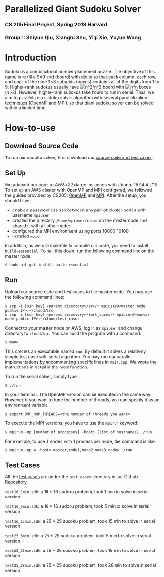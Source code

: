 # Parallelized Giant Sudoku Solver
### CS 205 Final Project, Spring 2018 Harvard 
### Group 1: Shiyun Qiu, Xiangru Shu, Yiqi Xie, Yuyue Wang

# Introduction

Sudoku is a combinatorial number placement puzzle. The objective of this game is to fill a 9×9 grid (board) with digits so that each column, each row, and each of the nine 3×3 subgrids (boxes) contains all of the digits from 1 to 9. Higher-rank sudokus usually have <a href="https://www.codecogs.com/eqnedit.php?latex=n^2*n^2" target="_blank"><img src="https://latex.codecogs.com/gif.latex?n^2*n^2" title="n^2*n^2" /></a> board with <a href="https://www.codecogs.com/eqnedit.php?latex=n*n" target="_blank"><img src="https://latex.codecogs.com/gif.latex?n*n" title="n*n" /></a> boxes (n>3). However, higher-rank sudokus take hours to run in serial. Thus, we aim to parallelize a sudoku solver algorithm with several parallelization techniques (OpenMP and MPI), so that giant sudoku solver can be solved within a limited time.

# How-to-use

## Download Source Code

To run our sudoku solver, first download our [source code and test cases](https://github.com/shiyunqiu/CS205_Sudoku).

## Set Up

We adapted our code to AWS t2.2xlarge instances with Ubuntu 16.04.4 LTS. To set up an AWS cluster with OpenMP and MPI configured, we followed the guides provided by CS205: [OpenMP](https://github.com/shiyunqiu/CS205_Sudoku/blob/master/documents/Harvard%20CS205%20-%20Spring%202018%20-%20Guide%20-%20Performance%20Optimization%20and%20OpenMP%20on%20AWS%20-%20v1.0.pdf) and [MPI](https://github.com/shiyunqiu/CS205_Sudoku/blob/master/documents/Harvard%20CS205%20-%20Spring%202018%20-%20Guide%20-%20MPI%20on%20AWS%20-%20v1.1.pdf). After the setup, you should have:

 - enabled passwordless ssh between any pair of cluster nodes with username `mpiuser`
 - created the directory `/home/mpiuser/cloud` on the master node and shared it with all other nodes
 - configured the MPI environment using ports 10000-10100
 - installed `mpich`

In addition, as we use makefile to compile our code, you need to install `build-essential`. To nail this down, run the following command line on the master node:

```
$ sudo apt-get install build-essential
```


## Run
 
Upload our source code and test cases to the master node. You may use the following command lines:

```
$ scp -i [ssh key] <parent directory>/src/* mpiuser@<master node public IP>:~/cloud/src
$ scp -i [ssh key] <parent directory>/test_cases/* mpiuser@<master node public IP>:~/cloud/test_cases
```

Connect to your master node on AWS, log in as `mpiuser` and change directory to `cloud/src`. You can build the program with a command:

```
$ make
```

This creates an executable named `run`. By default it solves a relatively simple test case with serial algorithm. You may run our parallel implementations by uncommenting specific lines in `main.cpp`. We wrote the instructions in detail in the main function.

To run the serial solver, simply type

```
$ ./run
```

In your terminal. The OpenMP version can be executed in the same way. However, if you want to tune the number of threads, you can specify it as an environment variable:

```
$ export OMP_NUM_THREADS=<the number of threads you want>
```

To execute the MPI versions, you have to use the `mpirun` keyword:

```
$ mpirun -np [number of processes] -hosts [list of hostnames] ./run
```

For example, to use 4 nodes with 1 process per node, the command is like:
```
$ mpirun -np 4 -hosts master,node1,node2,node3,node4 ./run
```

## Test Cases

All the [test cases](https://github.com/shiyunqiu/CS205_Sudoku/tree/master/test_cases) are under the `test_cases` directory in our Github Repository. 

`test16_1min.sdk`: a 16 * 16 sudoku problem, took 1 min to solve in serial version

`test16_5min.sdk`: a 16 * 16 sudoku problem, took 5 min to solve in serial version 

`test16_15min.sdk`: a 25 * 25 sudoku problem, took 15 min to solve in serial version

`test25_5min.sdk`: a 25 * 25 sudoku problem, took 5 min to solve in serial version 

`test25_15min.sdk`: a 25 * 25 sudoku problem, took 15 min to solve in serial version 

`test25_28min.sdk`: a 25 * 25 sudoku problem, took 28 min to solve in serial version


